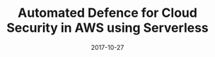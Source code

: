 ---
title: Automated Defence for Cloud Security in AWS using Serverless
date: 2017-10-27
type: slides
event: Serverless Summit Conference 2017
link: https://speakerdeck.com/madhuakula/automated-defence-for-cloud-security-in-aws-using-serverless-at-serverless-summit-2017
image: ./slides-bg.png
---